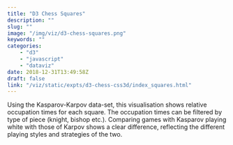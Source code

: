```yaml
---
title: "D3 Chess Squares"
description: ""
slug: ""
image: "/img/viz/d3-chess-squares.png"
keywords: ""
categories:
    - "d3"
    - "javascript"
    - "dataviz"
date: 2018-12-31T13:49:58Z
draft: false
link: "/viz/static/expts/d3-chess-css3d/index_squares.html"
---
```

Using the Kasparov-Karpov data-set, this visualisation
shows relative occupation times for each square. The occupation times can be
filtered by type of piece (knight, bishop etc.). Comparing games with Kasparov
playing white with those of Karpov shows a clear difference, reflecting the
different playing styles and strategies of the two.
<!--more-->
